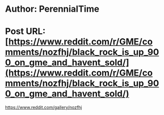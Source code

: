 # Author: PerennialTime
# Post URL: [https://www.reddit.com/r/GME/comments/nozfhj/black_rock_is_up_900_on_gme_and_havent_sold/](https://www.reddit.com/r/GME/comments/nozfhj/black_rock_is_up_900_on_gme_and_havent_sold/)


https://www.reddit.com/gallery/nozfhj